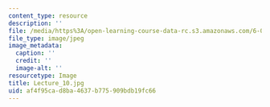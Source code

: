 ```yaml
---
content_type: resource
description: ''
file: /media/https%3A/open-learning-course-data-rc.s3.amazonaws.com/6-041sc-probabilistic-systems-analysis-and-applied-probability-fall-2013/af4f95cad8ba4637b775909bdb19fc66_Lecture_10.jpg
file_type: image/jpeg
image_metadata:
  caption: ''
  credit: ''
  image-alt: ''
resourcetype: Image
title: Lecture_10.jpg
uid: af4f95ca-d8ba-4637-b775-909bdb19fc66
---
```

